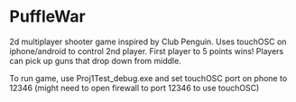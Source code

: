 # PuffleWar
2d multiplayer shooter game inspired by Club Penguin. Uses touchOSC on iphone/android to control 2nd player.
First player to 5 points wins! Players can pick up guns that drop down from middle. 

To run game, use Proj1Test_debug.exe and set touchOSC port on phone to 12346 (might need to open firewall to port 12346 to use touchOSC)
